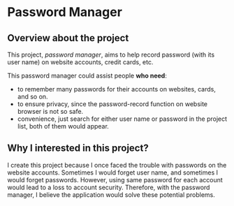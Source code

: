 
# Password Manager

## Overview about the project

This project, *password manager*, aims to help record password (with its user name) on 
website accounts, credit cards, etc. 

This password manager could assist people **who need**:
- to remember many passwords for their accounts on websites, cards, and so on.
- to ensure privacy, since the password-record function on website browser is not so safe.
- convenience, just search for either user name or password in the project list, both of them would
appear.

## Why I interested in this project?

I create this project because I once faced the trouble with passwords on the website
accounts. Sometimes I would forget user name, and sometimes I would forget passwords.
However, using same password for each account would lead to a loss to account security. 
Therefore, with the password manager, I believe the application would solve these 
potential problems.
